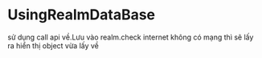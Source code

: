# UsingRealmDataBase
sử dụng call api về.Lưu vào realm.check internet không có mạng thì sẽ lấy ra hiển thị object vừa lấy về
